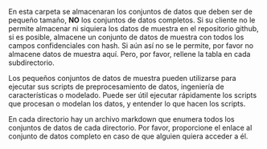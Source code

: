En esta carpeta se almacenaran los conjuntos de datos que deben ser de pequeño tamaño, **NO** los conjuntos de datos completos. Si su cliente no le permite almacenar ni siquiera los datos de muestra en el repositorio github, si es posible, almacene un conjunto de datos de muestra con todos los campos confidenciales con hash. Si aún así no se le permite, por favor no almacene datos de muestra aquí. Pero, por favor, rellene la tabla en cada subdirectorio. 

Los pequeños conjuntos de datos de muestra pueden utilizarse para ejecutar sus scripts de preprocesamiento de datos, ingeniería de características o modelado. Puede ser útil ejecutar rápidamente los scripts que procesan o modelan los datos, y entender lo que hacen los scripts.  

En cada directorio hay un archivo markdown que enumera todos los conjuntos de datos de cada directorio. Por favor, proporcione el enlace al conjunto de datos completo en caso de que alguien quiera acceder a él.



